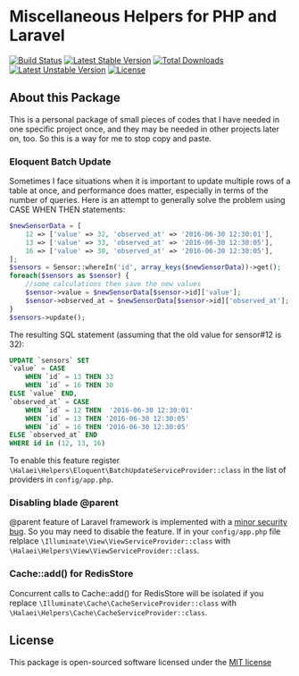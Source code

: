 # Miscellaneous Helpers for PHP and Laravel

[![Build Status](https://travis-ci.org/halaei/helpers.svg)](https://travis-ci.org/halaei/helpers)
[![Latest Stable Version](https://poser.pugx.org/halaei/helpers/v/stable)](https://packagist.org/packages/halaei/helpers)
[![Total Downloads](https://poser.pugx.org/halaei/helpers/downloads)](https://packagist.org/packages/halaei/helpers)
[![Latest Unstable Version](https://poser.pugx.org/halaei/helpers/v/unstable)](https://packagist.org/packages/halaei/helpers)
[![License](https://poser.pugx.org/halaei/helpers/license)](https://packagist.org/packages/halaei/helpers)

## About this Package
This is a personal package of small pieces of codes that I have needed in one specific project once, and they may be needed in other projects later on, too.
So this is a way for me to stop copy and paste.

### Eloquent Batch Update
Sometimes I face situations when it is important to update multiple rows of a table at once, and performance does matter,
especially in terms of the number of queries.
Here is an attempt to generally solve the problem using CASE WHEN THEN statements:

```php
$newSensorData = [
    12 => ['value' => 32, 'observed_at' => '2016-06-30 12:30:01'],
    13 => ['value' => 33, 'observed_at' => '2016-06-30 12:30:05'],
    16 => ['value' => 30, 'observed_at' => '2016-06-30 12:30:05'],
];
$sensors = Sensor::whereIn('id', array_keys($newSensorData))->get();
foreach($sensors as $sensor) {
    //some calculations then save the new values
    $sensor->value = $newSensorData[$sensor->id]['value'];
    $sensor->observed_at = $newSensorData[$sensor->id]['observed_at'];
}
$sensors->update();
```

The resulting SQL statement (assuming that the old value for sensor#12 is 32):

```sql
UPDATE `sensors` SET
`value` = CASE 
    WHEN `id` = 13 THEN 33
    WHEN `id` = 16 THEN 30
ELSE `value` END,
`observed_at` = CASE
    WHEN `id` = 12 THEN  '2016-06-30 12:30:01'
    WHEN `id` = 13 THEN '2016-06-30 12:30:05'
    WHEN `id` = 16 THEN '2016-06-30 12:30:05'
ELSE `observed_at` END
WHERE id in (12, 13, 16)
```

To enable this feature register `\Halaei\Helpers\Eloquent\BatchUpdateServiceProvider::class` in the list of providers in `config/app.php`.

### Disabling blade @parent
@parent feature of Laravel framework is implemented with a [minor security bug](https://github.com/laravel/framework/issues/10068).
So you may need to disable the feature. If in your `config/app.php` file relplace `\Illuminate\View\ViewServiceProvider::class` with `\Halaei\Helpers\View\ViewServiceProvider::class`.

### Cache::add() for RedisStore
Concurrent calls to Cache::add() for RedisStore will be isolated if you replace `\Illuminate\Cache\CacheServiceProvider::class` with `\Halaei\Helpers\Cache\CacheServiceProvider::class`.

## License
This package is open-sourced software licensed under the [MIT license](http://opensource.org/licenses/MIT)
